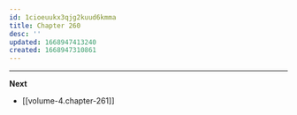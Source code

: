 ```yaml
---
id: 1cioeuukx3qjg2kuud6kmma
title: Chapter 260
desc: ''
updated: 1668947413240
created: 1668947310861
---
```




____

**Next**
* [[volume-4.chapter-261]]
